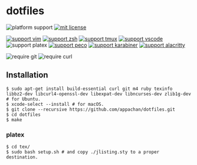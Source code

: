 # dotfiles
![platform support](https://img.shields.io/badge/platform-macOS%20%7C%20Linux-lightgrey)
[![mit license](https://img.shields.io/github/license/appachan/dotfiles)](https://github.com/appachan/dotfiles/blob/master/LICENSE)

[![support vim](https://img.shields.io/badge/support-vim-brightgreen.svg)](https://www.vim.org)
[![support zsh](https://img.shields.io/badge/support-zsh-blue.svg)](https://www.zsh.org/)
[![support tmux](https://img.shields.io/badge/support-tmux-green.svg)](https://github.com/tmux/tmux)
[![support vscode](https://img.shields.io/badge/support-vscode-blue.svg)](https://github.com/microsoft/vscode)
![support platex](https://img.shields.io/badge/support-platex-yellow.svg)
[![support peco](https://img.shields.io/badge/support-peco-green.svg)](https://github.com/peco/peco)
[![support karabiner](https://img.shields.io/badge/support-karabiner-green.svg)](https://github.com/tekezo/Karabiner-Elements)
[![support alacritty](https://img.shields.io/badge/support-alacritty-green.svg)](https://github.com/jwilm/alacritty)

![require git](https://img.shields.io/badge/requirements-git-blue)
![require curl](https://img.shields.io/badge/requirements-curl-blue)

## Installation
```
$ sudo apt-get install build-essential curl git m4 ruby texinfo libbz2-dev libcurl4-openssl-dev libexpat-dev libncurses-dev zlib1g-dev # for Ubuntu.
$ xcode-select --install # for macOS.
$ git clone --recursive https://github.com/appachan/dotfiles.git
$ cd dotfiles
$ make
```

### platex
```
$ cd tex/
$ sudo bash setup.sh # and copy ./jlisting.sty to a proper destination.
```